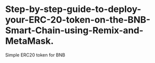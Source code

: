 # Step-by-step-guide-to-deploy-your-ERC-20-token-on-the-BNB-Smart-Chain-using-Remix-and-MetaMask.
Simple ERC20 token for BNB
